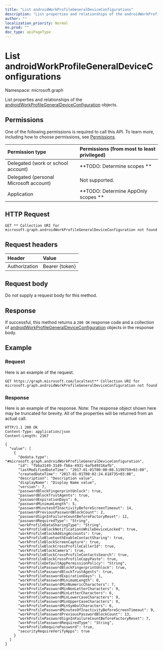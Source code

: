 ```yaml
---
title: "List androidWorkProfileGeneralDeviceConfigurations"
description: "List properties and relationships of the androidWorkProfileGeneralDeviceConfiguration objects."
author: ""
localization_priority: Normal
ms.prod: ""
doc_type: apiPageType
---
```


# List androidWorkProfileGeneralDeviceConfigurations

Namespace: microsoft.graph

List properties and relationships of the [androidWorkProfileGeneralDeviceConfiguration](../resources/androidworkprofilegeneraldeviceconfiguration.md) objects.

## Permissions
One of the following permissions is required to call this API. To learn more, including how to choose permissions, see [Permissions](/concepts/permissions-reference.md).

|Permission type|Permissions (from most to least privileged)|
|:---|:---|
|Delegated (work or school account)|**TODO: Determine scopes **|
|Delegated (personal Microsoft account)|Not supported.|
|Application|**TODO: Determine AppOnly scopes **|

## HTTP Request
<!-- {
  "blockType": "ignored"
}
-->
``` http
GET ** Collection URI for microsoft.graph.androidWorkProfileGeneralDeviceConfiguration not found
```

## Request headers
|Header|Value|
|:---|:---|
|Authorization|Bearer {token}|

## Request body
Do not supply a request body for this method.

## Response
If successful, this method returns a `200 OK` response code and a collection of [androidWorkProfileGeneralDeviceConfiguration](../resources/androidworkprofilegeneraldeviceconfiguration.md) objects in the response body.

## Example

### Request
Here is an example of the request.
<!-- {
  "blockType": "request",
  "name": "get_androidworkprofilegeneraldeviceconfiguration"
}
-->
``` http
GET https://graph.microsoft.com/localtest** Collection URI for microsoft.graph.androidWorkProfileGeneralDeviceConfiguration not found
```

### Response
Here is an example of the response. Note: The response object shown here may be truncated for brevity. All of the properties will be returned from an actual call.
<!-- {
  "blockType": "response",
  "truncated": true,
  "@odata.type": "collection(microsoft.graph.androidworkprofilegeneraldeviceconfiguration)"
}
-->
``` http
HTTP/1.1 200 OK
Content-Type: application/json
Content-Length: 2167

{
  "value": [
    {
      "@odata.type": "#microsoft.graph.androidWorkProfileGeneralDeviceConfiguration",
      "id": "fb6a3149-3149-fb6a-4931-6afb49316afb",
      "lastModifiedDateTime": "2017-01-01T00:00:08.5199759+03:00",
      "createdDateTime": "2017-01-01T00:02:24.618735+03:00",
      "description": "Description value",
      "displayName": "Display Name value",
      "version": 7,
      "passwordBlockFingerprintUnlock": true,
      "passwordBlockTrustAgents": true,
      "passwordExpirationDays": 6,
      "passwordMinimumLength": 5,
      "passwordMinutesOfInactivityBeforeScreenTimeout": 14,
      "passwordPreviousPasswordBlockCount": 2,
      "passwordSignInFailureCountBeforeFactoryReset": 12,
      "passwordRequiredType": "String",
      "workProfileDataSharingType": "String",
      "workProfileBlockNotificationsWhileDeviceLocked": true,
      "workProfileBlockAddingAccounts": true,
      "workProfileBluetoothEnableContactSharing": true,
      "workProfileBlockScreenCapture": true,
      "workProfileBlockCrossProfileCallerId": true,
      "workProfileBlockCamera": true,
      "workProfileBlockCrossProfileContactsSearch": true,
      "workProfileBlockCrossProfileCopyPaste": true,
      "workProfileDefaultAppPermissionPolicy": "String",
      "workProfilePasswordBlockFingerprintUnlock": true,
      "workProfilePasswordBlockTrustAgents": true,
      "workProfilePasswordExpirationDays": 1,
      "workProfilePasswordMinimumLength": 0,
      "workProfilePasswordMinNumericCharacters": 7,
      "workProfilePasswordMinNonLetterCharacters": 9,
      "workProfilePasswordMinLetterCharacters": 6,
      "workProfilePasswordMinLowerCaseCharacters": 9,
      "workProfilePasswordMinUpperCaseCharacters": 9,
      "workProfilePasswordMinSymbolCharacters": 6,
      "workProfilePasswordMinutesOfInactivityBeforeScreenTimeout": 9,
      "workProfilePasswordPreviousPasswordBlockCount": 13,
      "workProfilePasswordSignInFailureCountBeforeFactoryReset": 7,
      "workProfilePasswordRequiredType": "String",
      "workProfileRequirePassword": true,
      "securityRequireVerifyApps": true
    }
  ]
}
```

